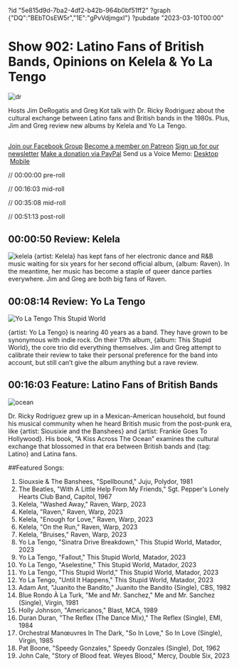 ?id "5e815d9d-7ba2-4df2-b42b-964b0bf51ff2"
?graph {"DQ":"BEbTOsEW5r","1E":"gPvVdjmgxI"}
?pubdate "2023-03-10T00:00"
# Show 902: Latino Fans of British Bands, Opinions on Kelela & Yo La Tengo
![dr](https://static.soundopinions.org/images/2023/dr-ricky.jpeg)

Hosts Jim DeRogatis and Greg Kot talk with Dr. Ricky Rodriguez about the cultural exchange between Latino fans and British bands in the 1980s. Plus, Jim and Greg review new albums by Kelela and Yo La Tengo.

##
[Join our Facebook Group](https://bit.ly/3sivr9T)
[Become a member on Patreon](https://bit.ly/3slWZvc)
[Sign up for our newsletter](https://bit.ly/3eEvRnG)
[Make a donation via PayPal](https://bit.ly/3dmt9lU)
Send us a Voice Memo: [Desktop](bit.ly/2RyD5Ah)  [Mobile](sayhi.chat/soundops)

// 00:00:00 pre-roll

// 00:16:03 mid-roll

// 00:35:08 mid-roll

// 00:51:13 post-roll


## 00:00:50 Review: Kelela
![kelela](https://static.soundopinions.org/images/2023/raven.webp)
{artist: Kelela} has kept fans of her electronic dance and R&B music waiting for six years for her second official album, {album: Raven}. In the meantime, her music has become a staple of queer dance parties everywhere. Jim and Greg are both big fans of Raven.

## 00:08:14 Review: Yo La Tengo

![Yo La Tengo This Stupid World](https://static.soundopinions.org/assets/902/DQ5.jpg)

{artist: Yo La Tengo} is nearing 40 years as a band. They have grown to be synonymous with indie rock. On their 17th album, {album: This Stupid World}, the core trio did everything themselves. Jim and Greg attempt to calibrate their review to take their personal preference for the band into account, but still can’t give the album anything but a rave review. 

## 00:16:03 Feature: Latino Fans of British Bands
![ocean](https://static.soundopinions.org/images/2023/dr-ricky.jpeg)

Dr. Ricky Rodríguez grew up in a Mexican-American household, but found his musical community when he heard British music from the post-punk era, like {artist: Siousixie and the Banshees} and {artist: Frankie Goes To Hollywood}. His book, “A Kiss Across The Ocean” examines the cultural exchange that blossomed in that era between British bands and {tag: Latino} and Latina fans. 


##Featured Songs:

1. Siouxsie & The Banshees, "Spellbound," Juju, Polydor, 1981
1. The Beatles, "With A Little Help From My Friends," Sgt. Pepper's Lonely Hearts Club Band, Capitol, 1967
1. Kelela, "Washed Away," Raven, Warp, 2023
1. Kelela, "Raven," Raven, Warp, 2023
1. Kelela, "Enough for Love," Raven, Warp, 2023
1. Kelela, "On the Run," Raven, Warp, 2023
1. Kelela, "Bruises," Raven, Warp, 2023
1. Yo La Tengo, "Sinatra Drive Breakdown," This Stupid World, Matador, 2023
1. Yo La Tengo, "Fallout," This Stupid World, Matador, 2023
1. Yo La Tengo, "Aselestine," This Stupid World, Matador, 2023
1. Yo La Tengo, "This Stupid World," This Stupid World, Matador, 2023
1. Yo La Tengo, "Until It Happens," This Stupid World, Matador, 2023
1. Adam Ant, "Juanito the Bandito," Juanito the Bandito (Single), CBS, 1982
1. Blue Rondo À La Turk, "Me and Mr. Sanchez," Me and Mr. Sanchez (Single), Virgin, 1981
1. Holly Johnson, "Americanos," Blast, MCA, 1989
1. Duran Duran, "The Reflex (The Dance Mix)," The Reflex (Single), EMI, 1984
1. Orchestral Manœuvres In The Dark, "So In Love," So In Love (Single), Virgin, 1985
1. Pat Boone, "Speedy Gonzales," Speedy Gonzales (Single), Dot, 1962
1. John Cale, "Story of Blood feat. Weyes Blood," Mercy, Double Six, 2023
